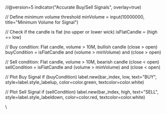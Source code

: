//@version=5
indicator("Accurate Buy/Sell Signals", overlay=true)

// Define minimum volume threshold
minVolume = input(10000000, title="Minimum Volume for Signal")

// Check if the candle is flat (no upper or lower wick)
isFlatCandle = (high == low)

// Buy condition: Flat candle, volume > 10M, bullish candle (close > open)
buyCondition = isFlatCandle and (volume > minVolume) and (close > open)

// Sell condition: Flat candle, volume > 10M, bearish candle (close < open)
sellCondition = isFlatCandle and (volume > minVolume) and (close < open)

// Plot Buy Signal
if (buyCondition)
    label.new(bar_index, low, text="BUY", style=label.style_labelup, color=color.green, textcolor=color.white)

// Plot Sell Signal
if (sellCondition)
    label.new(bar_index, high, text="SELL", style=label.style_labeldown, color=color.red, textcolor=color.white)

\
